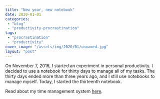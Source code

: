 ```yaml
---
title: "New year, new notebook"
date: 2020-01-01
categories: 
 - "blog"
 - "productivity-procrastination"
tags: 
 - "procrastination"
 - "productivity"
cover_image: "/assets/img/2020/01/unnamed.jpg"
layout: "post"
---
```


<!-- wp:paragraph -->
On November 7, 2016, I started an experiment in personal productivity. I decided to use a notebook for thirty days to manage all of my tasks. The thirty days ended more than three years ago, and I still use notebooks to manage myself. Today, I started the thirteenth notebook.


<!-- /wp:paragraph -->

<!-- wp:paragraph -->
Read about my time management system [here](https://gorelik.net/2019/11/11/a-tangible-productivity-tool-and-a-book-review/).


<!-- /wp:paragraph -->
